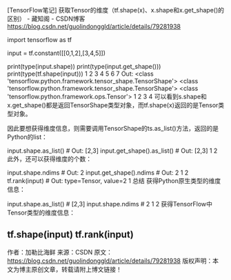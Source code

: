[TensorFlow笔记] 获取Tensor的维度（tf.shape(x)、x.shape和x.get_shape()的区别） - 藏知阁 - CSDN博客 https://blog.csdn.net/guolindonggld/article/details/79281938

import tensorflow as tf

input = tf.constant([[0,1,2],[3,4,5]])

print(type(input.shape))
print(type(input.get_shape()))
print(type(tf.shape(input)))
1
2
3
4
5
6
7
Out:
<class 'tensorflow.python.framework.tensor_shape.TensorShape'>
<class 'tensorflow.python.framework.tensor_shape.TensorShape'>
<class 'tensorflow.python.framework.ops.Tensor'>
1
2
3
4
可以看到s.shape和x.get_shape()都是返回TensorShape类型对象，而tf.shape(x)返回的是Tensor类型对象。

因此要想获得维度信息，则需要调用TensorShape的ts.as_list()方法，返回的是Python的list：

input.shape.as_list() # Out: [2,3]
input.get_shape().as_list() # Out: [2,3]
1
2
此外，还可以获得维度的个数：

input.shape.ndims # Out: 2
input.get_shape().ndims # Out: 2
1
2
tf.rank(input) # Out: type=Tensor, value=2
1
总结
获得Python原生类型的维度信息：

input.shape.as_list() # [2,3]
input.shape.ndims # 2
1
2
获得TensorFlow中Tensor类型的维度信息：

tf.shape(input)
tf.rank(input)
--------------------- 
作者：加勒比海鲜 
来源：CSDN 
原文：https://blog.csdn.net/guolindonggld/article/details/79281938 
版权声明：本文为博主原创文章，转载请附上博文链接！